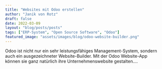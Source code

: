 ```yaml
---
title: "Websites mit Odoo erstellen"
author: "Janik von Rotz"
draft: false
date: 2022-03-09
layout: "blog/posts/posts"
tags: ["ERP-System", "Open Source Software", "Odoo"]
featured_image: "assets/images/blog/odoo-website-builder.png"
---
```


Odoo ist nicht nur ein sehr leistungsfähiges Management-System, sondern auch ein ausgezeichneter Website-Builder. Mit der Odoo Website-App können sie ganz natürlich ihre Unternehmenswebsite gestalten....

